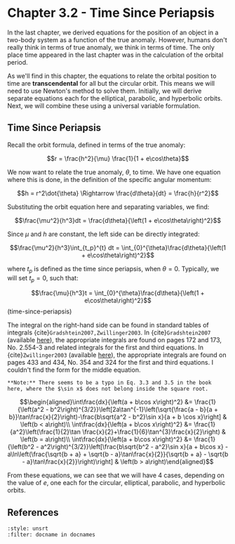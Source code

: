 # Chapter 3.2 - Time Since Periapsis

In the last chapter, we derived equations for the position of an object in a two-body system as a function of the true anomaly. However, humans don't really think in terms of true anomaly, we think in terms of time. The only place time appeared in the last chapter was in the calculation of the orbital period.

As we'll find in this chapter, the equations to relate the orbital position to time are **transcendental** for all but the circular orbit. This means we will need to use Newton's method to solve them. Initially, we will derive separate equations each for the elliptical, parabolic, and hyperbolic orbits. Next, we will combine these using a universal variable formulation.

## Time Since Periapsis

Recall the orbit formula, defined in terms of the true anomaly:

$$r = \frac{h^2}{\mu} \frac{1}{1 + e\cos\theta}$$

We now want to relate the true anomaly, $\theta$, to time. We have one equation where this is done, in the definition of the specific angular momentum:

$$h = r^2\dot{\theta} \Rightarrow \frac{d\theta}{dt} = \frac{h}{r^2}$$

Substituting the orbit equation here and separating variables, we find:

$$\frac{\mu^2}{h^3}dt = \frac{d\theta}{\left(1 + e\cos\theta\right)^2}$$

Since $\mu$ and $h$ are constant, the left side can be directly integrated:

$$\frac{\mu^2}{h^3}\int_{t_p}^{t} dt = \int_{0}^{\theta}\frac{d\theta}{\left(1 + e\cos\theta\right)^2}$$

where $t_p$ is defined as the time since periapsis, when $\theta = 0$. Typically, we will set $t_p = 0$, such that:

$$\frac{\mu}{h^3}t = \int_{0}^{\theta}\frac{d\theta}{\left(1 + e\cos\theta\right)^2}$$(time-since-periapsis)

The integral on the right-hand side can be found in standard tables of integrals {cite}`Gradshtein2007,Zwillinger2003`. In {cite}`Gradshtein2007` (available [here](http://fisica.ciens.ucv.ve/~svincenz/TISPISGIMR.pdf)), the appropriate integrals are found on pages 172 and 173, No. 2.554-3 and related integrals for the first and third equations. In {cite}`Zwillinger2003` (available [here](https://www.google.com/books/edition/CRC_Standard_Mathematical_Tables_and_For/gE_MBQAAQBAJ?hl=en&gbpv=1&pg=PA434&printsec=frontcover)), the appropriate integrals are found on pages 433 and 434, No. 354 and 324 for the first and third equations. I couldn't find the form for the middle equation.

```{margin}
**Note:** There seems to be a typo in Eq. 3.3 and 3.5 in the book here, where the $\sin x$ does not belong inside the square root.
```

$$\begin{aligned}\int\frac{dx}{\left(a + b\cos x\right)^2} &= \frac{1}{\left(a^2 - b^2\right)^{3/2}}\left[2a\tan^{-1}\left(\sqrt{\frac{a - b}{a + b}}\tan\frac{x}{2}\right)-\frac{b\sqrt{a^2 - b^2}\sin x}{a + b \cos x}\right] & \left(b < a\right)\\ \int\frac{dx}{\left(a + b\cos x\right)^2} &= \frac{1}{a^2}\left(\frac{1}{2}\tan \frac{x}{2}+\frac{1}{6}\tan^{3}\frac{x}{2}\right) & \left(b = a\right)\\ \int\frac{dx}{\left(a + b\cos x\right)^2} &= \frac{1}{\left(b^2 - a^2\right)^{3/2}}\left[\frac{b\sqrt{b^2 - a^2}\sin x}{a + b\cos x} - a\ln\left(\frac{\sqrt{b + a} + \sqrt{b - a}\tan\frac{x}{2}}{\sqrt{b + a} - \sqrt{b - a}\tan\frac{x}{2}}\right)\right] & \left(b > a\right)\end{aligned}$$

From these equations, we can see that we will have 4 cases, depending on the value of $e$, one each for the circular, elliptical, parabolic, and hyperbolic orbits.

## References

```{bibliography} ../references.bib
:style: unsrt
:filter: docname in docnames
```
